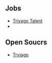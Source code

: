 ## Jobs
* [Trivago Talent](https://talent.trivago.com/)
*


## Open Soucrs
* [Trviago](https://tech.trivago.com/opensource/)
